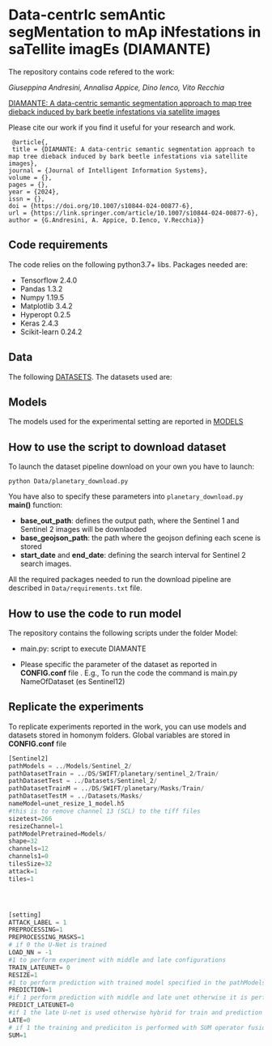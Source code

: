 # Data-centrIc semAntic segMentation to mAp iNfestations in saTellite imagEs  (DIAMANTE)


The repository contains code refered to the work:

_Giuseppina Andresini, Annalisa Appice, Dino Ienco, Vito Recchia_

[DIAMANTE: A data-centric semantic segmentation approach to map tree dieback induced by bark beetle infestations via satellite images]() 

Please cite our work if you find it useful for your research and work.
```
 @article{,
 title = {DIAMANTE: A data-centric semantic segmentation approach to map tree dieback induced by bark beetle infestations via satellite images},
journal = {Journal of Intelligent Information Systems},
volume = {},
pages = {},
year = {2024},
issn = {},
doi = {https://doi.org/10.1007/s10844-024-00877-6},
url = {https://link.springer.com/article/10.1007/s10844-024-00877-6},
author = {G.Andresini, A. Appice, D.Ienco, V.Recchia}}

```


## Code requirements
The code relies on the following python3.7+ libs.
Packages needed are:
* Tensorflow 2.4.0
* Pandas 1.3.2
* Numpy 1.19.5
* Matplotlib 3.4.2
* Hyperopt 0.2.5
* Keras 2.4.3
* Scikit-learn 0.24.2



## Data
The following [DATASETS]([https://drive.google.com/drive/folders/1NbkApPwjgzWX2s-zZEb7gSDP1oT3Ea4m?usp=sharing](https://drive.google.com/drive/folders/16u83KnN996dollCMzUdgOEL6do6p5NJr?usp=drive_link)).
The datasets used are:

## Models
The models used for the experimental setting are reported in [MODELS](https://drive.google.com/drive/folders/1j0nxUXlBo2dUZin5sXupeGxMx2N1-slh?usp=sharing)

## How to use the script to download dataset

To launch the dataset pipeline download on your own you have to launch:
```
python Data/planetary_download.py
```
You have also to specify these parameters into ```planetary_download.py``` **main()** function:
* **base_out_path**: defines the output path, where the Sentinel 1 and Sentinel 2 images will be downlaoded 
* **base_geojson_path**: the path where the geojson defining each scene is stored 
* **start_date** and **end_date**: defining the search interval for Sentinel 2 search images.

All the required packages needed to run the download pipeline are described in ```Data/requirements.txt``` file.


## How to use the code to run model

The repository contains the following scripts under the folder Model:
* main.py:  script to execute DIAMANTE

* Please specific the parameter of the dataset as reported in __CONFIG.conf__  file . E.g.,  To run the code the command is main.py NameOfDataset (es Sentinel12)


## Replicate the experiments


To replicate experiments reported in the work, you can use models and datasets stored in homonym folders.
Global variables are stored in __CONFIG.conf__  file 


```python
[Sentinel2]
pathModels = ../Models/Sentinel_2/
pathDatasetTrain = ../DS/SWIFT/planetary/sentinel_2/Train/
pathDatasetTest = ../Datasets/Sentinel_2/
pathDatasetTrainM = ../DS/SWIFT/planetary/Masks/Train/
pathDatasetTestM = ../Datasets/Masks/
nameModel=unet_resize_1_model.h5
#this is to remove channel 13 (SCL) to the tiff files
sizetest=266
resizeChannel=1
pathModelPretrained=Models/
shape=32
channels=12
channels1=0
tilesSize=32
attack=1
tiles=1




[setting]
ATTACK_LABEL = 1
PREPROCESSING=1
PREPROCESSING_MASKS=1
# if 0 the U-Net is trained
LOAD_NN = -1
#1 to perform experiment with middle and late configurations
TRAIN_LATEUNET= 0
RESIZE=1
#1 to perform prediction with trained model specified in the pathModels
PREDICTION=1
#if 1 perform prediction with middle and late unet otherwise it is performed with early stage
PREDICT_LATEUNET=0
#if 1 the late U-net is used otherwise hybrid for train and prediction
LATE=0
# if 1 the training and prediciton is performed with SUM operator fusion otherwise it is done with CONC operator
SUM=1


```









